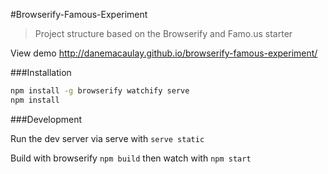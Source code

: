 #Browserify-Famous-Experiment
> Project structure based on the Browserify and Famo.us starter

View demo http://danemacaulay.github.io/browserify-famous-experiment/

###Installation

```bash
npm install -g browserify watchify serve
npm install
```

###Development

Run the dev server via serve with ```serve static```

Build with browserify ``npm build`` then watch with ``npm start``
